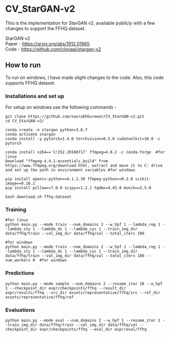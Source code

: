 # CV_StarGAN-v2

This is the implementation for StarGAN v2, available publicly with a few changes to support the FFHQ dataset. 

StarGAN v2  
Paper - https://arxiv.org/abs/1912.01865  
Code - https://github.com/clovaai/stargan-v2  

## How to run

To run on windows, I have made slight changes to the code. Also, this code supports FFHQ dataset.

### Installations and set up
For setup on windows use the following commands -
```
git clone https://github.com/saurabhburewar/CV_StarGAN-v2.git
cd CV_StarGAN-v2/

conda create -n stargan python=3.6.7
conda activate stargan
conda install -y pytorch=1.4.0 torchvision=0.5.0 cudatoolkit=10.0 -c pytorch

conda install x264=='1!152.20180717' ffmpeg=4.0.2 -c conda-forge  #for linux
Download "ffmpeg-4.4.1-essentials_build" from https://www.ffmpeg.org/download.html, extract and move it to C: drive and set up the path in environment variables #for windows

pip install opencv-python==4.1.2.30 ffmpeg-python==0.2.0 scikit-image==0.16.2
pip install pillow==7.0.0 scipy==1.2.1 tqdm==4.43.0 munch==2.5.0

bash download.sh ffhq-dataset
```
### Training
```
#for linux
python main.py --mode train --num_domains 2 --w_hpf 1 --lambda_reg 1 --lambda_sty 1 --lambda_ds 1 --lambda_cyc 1 --train_img_dir data/ffhq/train --val_img_dir data/ffhq/val --total_iters 100 

#for windows
python main.py --mode train --num_domains 2 --w_hpf 1 --lambda_reg 1 --lambda_sty 1 --lambda_ds 1 --lambda_cyc 1 --train_img_dir data/ffhq/train --val_img_dir data/ffhq/val --total_iters 100 --num_workers 0  #for windows
```
### Predictions
```
python main.py --mode sample --num_domains 2 --resume_iter 10 --w_hpf 1 --checkpoint_dir expr/checkpoints/ffhq --result_dir expr/results/ffhq --src_dir assets/representative/ffhq/src --ref_dir assets/representative/ffhq/ref
```
### Evaluations
```
python main.py --mode eval --num_domains 2 --w_hpf 1 --resume_iter 1 --train_img_dir data/ffhq/train --val_img_dir data/ffhq/val --checkpoint_dir expr/checkpoints/ffhq --eval_dir expr/eval/ffhq
```
